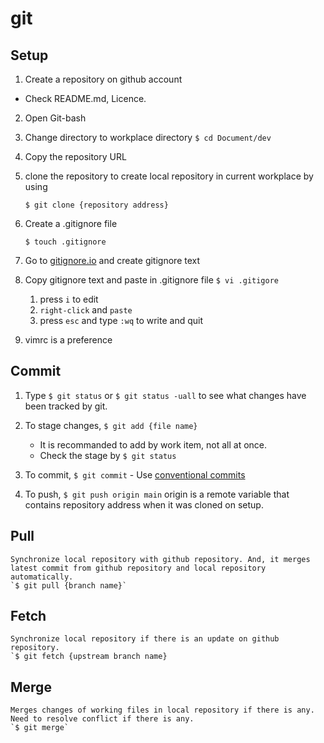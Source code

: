 # git

## Setup
1. Create a repository on github account
- Check README.md, Licence.


2. Open Git-bash


3. Change directory to workplace directory `$ cd Document/dev`

4. Copy the repository URL


5. clone the repository to create local repository in current workplace by using

    `$ git clone {repository address}`

6. Create a .gitignore file 

    `$ touch .gitignore`

7. Go to [gitignore.io](https://gitignore.io/) and create gitignore text

8. Copy gitignore text and paste in .gitignore file
    `$ vi .gitigore`
   1. press `i` to edit 
   2. `right-click` and `paste`
   3. press `esc` and type `:wq` to write and quit
9. vimrc is a preference

## Commit
1. Type `$ git status` or `$ git status -uall` to see what changes have been tracked by git.

2. To stage changes, `$ git add {file name}`
    - It is recommanded to add by work item, not all at once.
    - Check the stage by `$ git status`
3. To commit,
    `$ git commit`
        - Use [conventional commits](https://www.conventionalcommits.org/ko/v1.0.0/)
4. To push,
    `$ git push origin main`
    origin is a remote variable that contains repository address when it was cloned on setup.

## Pull
    Synchronize local repository with github repository. And, it merges latest commit from github repository and local repository automatically.
    `$ git pull {branch name}`

## Fetch
    Synchronize local repository if there is an update on github repository. 
    `$ git fetch {upstream branch name}
## Merge
    Merges changes of working files in local repository if there is any. 
    Need to resolve conflict if there is any.
    `$ git merge`
